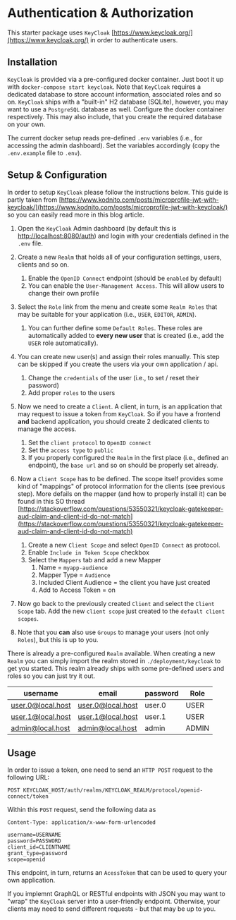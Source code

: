 # Authentication & Authorization

This starter package uses `KeyCloak` [https://www.keycloak.org/](https://www.keycloak.org/) in order to authenticate users.

## Installation

`KeyCloak` is provided via a pre-configured docker container. Just boot it up with `docker-compose start keycloak`. Note that `KeyCloak` requires a dedicated database to store account information, associated roles and so on. `KeyCloak` ships with a "built-in" H2 database (SQLite), however, you may want to use a `PostgreSQL` database as well. Configure the docker container respectively. This may also include, that you create the required database on your own.

The current docker setup reads pre-defined `.env` variables (i.e., for accessing the admin dashboard). Set the variables accordingly (copy the `.env.example` file to `.env`).

## Setup & Configuration

In order to setup `KeyCloak` please follow the instructions below. This guide is partly taken from [https://www.kodnito.com/posts/microprofile-jwt-with-keycloak/](https://www.kodnito.com/posts/microprofile-jwt-with-keycloak/) so you can easily read more in this blog article.

1. Open the `KeyCloak` Admin dashboard (by default this is [http://localhost:8080/auth](http://localhost:8080/auth)) and login with your credentials defined in the `.env` file.

2. Create a new `Realm` that holds all of your configuration settings, users, clients and so on.

   1. Enable the `OpenID Connect` endpoint (should be `enabled` by default)
   2. You can enable the `User-Management Access`. This will allow users to change their own profile

3. Select the `Role` link from the menu and create some `Realm Roles` that may be suitable for your application (i.e., `USER`, `EDITOR`, `ADMIN`).

   1. You can further define some `Default Roles`. These roles are automatically added to **every new user** that is created (i.e., add the `USER` role automatically).

4. You can create new user(s) and assign their roles manually. This step can be skipped if you create the users via your own application / api.

   1. Change the `credentials` of the user (i.e., to set / reset their password)
   2. Add proper `roles` to the users

5. Now we need to create a `Client`. A client, in turn, is an application that may request to issue a token from `KeyCloak`. So if you have a frontend **and** backend application, you should create 2 dedicated clients to manage the access.

   1. Set the `client protocol` to `OpenID connect`
   2. Set the `access type` to `public`
   3. If you properly configured the `Realm` in the first place (i.e., defined an endpoint), the `base url` and so on should be properly set already.

6. Now a `Client Scope` has to be defined. The scope itself provides some kind of "mappings" of protocol information for the clients (see previous step). More defails on the mapper (and how to properly install it) can be found in this SO thread [https://stackoverflow.com/questions/53550321/keycloak-gatekeeper-aud-claim-and-client-id-do-not-match](https://stackoverflow.com/questions/53550321/keycloak-gatekeeper-aud-claim-and-client-id-do-not-match)

   1. Create a new `Client Scope` and select `OpenID Connect` as protocol.
   2. Enable `Include in Token Scope` checkbox
   3. Select the `Mappers` tab and add a new Mapper
      1. Name = `myapp-audience`
      2. Mapper Type = `Audience`
      3. Included Client Audience = the client you have just created
      4. Add to Access Token = on

7. Now go back to the previously created `Client` and select the `Client Scope` tab. Add the new `client scope` just created to the `default client scopes`.

8. Note that you **can** also use `Groups` to manage your users (not only `Roles`), but this is up to you.

There is already a pre-configured `Realm` available. When creating a new `Realm` you can simply import the realm stored in `./deployment/keycloak` to get you started. This realm already ships with some pre-defined users and roles so you can just try it out.

| username          | email             | password | Role  |
| ----------------- | ----------------- | -------- | ----- |
| user.0@local.host | user.0@local.host | user.0   | USER  |
| user.1@local.host | user.1@local.host | user.1   | USER  |
| admin@local.host  | admin@local.host  | admin    | ADMIN |

## Usage

In order to issue a token, one need to send an `HTTP POST` request to the following URL:

```
POST KEYCLOAK_HOST/auth/realms/KEYCLOAK_REALM/protocol/openid-connect/token
```

Within this `POST` request, send the following data as

```
Content-Type: application/x-www-form-urlencoded

username=USERNAME
password=PASSWORD
client_id=CLIENTNAME
grant_type=password
scope=openid
```

This endpoint, in turn, returns an `AcessToken` that can be used to query your own application.

If you implemnt GraphQL or RESTful endpoints with JSON you may want to "wrap" the `KeyCloak` server into a user-friendly endpoint. Otherwise, your clients may need to send different requests - but that may be up to you.
